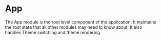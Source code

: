 # App

The App module is the root level component of the application. It maintains
the root state that all other modules may need to know about. It also handles
Theme switching and theme rendering.
